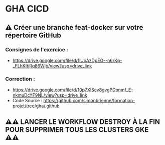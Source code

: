 # GHA CICD

## ⚠️ Créer une branche feat-docker sur votre répertoire GitHub

### Consignes de l'exercice : 

- https://drive.google.com/file/d/1lUoAzDpEG--n6rKp-_FLhKItjRq86Wjb/view?usp=drive_link

### Correction : 

- https://drive.google.com/file/d/10p7XIScv8gvgPDonmf_E-nkmuDcYF9NL/view?usp=drive_link
- Code Source : https://github.com/simonbrienne/formation-projet/tree/gha/.github

## ⚠️⚠️ LANCER LE WORKFLOW DESTROY À LA FIN POUR SUPPRIMER TOUS LES CLUSTERS GKE ⚠️⚠️